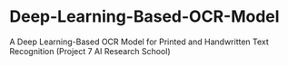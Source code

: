 # Deep-Learning-Based-OCR-Model
A Deep Learning-Based OCR Model for Printed and Handwritten Text Recognition (Project 7 AI Research School)
